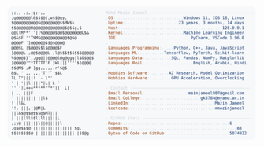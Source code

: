<picture>
  <source srcset="https://raw.githubusercontent.com/mmazinjameel/mmazinjameel/main/dark_mode.svg?v=1739959804" media="(prefers-color-scheme: dark)">
  <img src="https://raw.githubusercontent.com/mmazinjameel/mmazinjameel/main/light_mode.svg?v=1739959804">
</picture>

